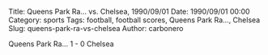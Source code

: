 Title: Queens Park Ra… vs. Chelsea, 1990/09/01
Date: 1990/09/01 00:00
Category: sports
Tags: football, football scores, Queens Park Ra…, Chelsea
Slug: queens-park-ra-vs-chelsea
Author: carbonero


Queens Park Ra… 1 - 0 Chelsea
